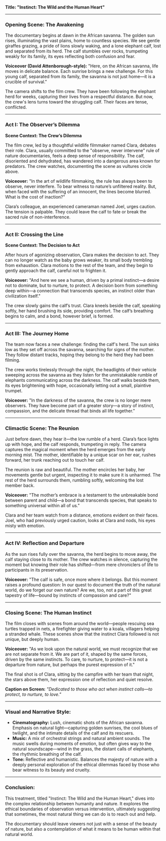**Title: "Instinct: The Wild and the Human Heart"**

---

### **Opening Scene: The Awakening**

The documentary begins at dawn in the African savanna. The golden sun rises, illuminating the vast plains, home to countless species. We see gentle giraffes grazing, a pride of lions slowly waking, and a lone elephant calf, lost and separated from its herd. The calf stumbles over rocks, trumpeting weakly for its family, its eyes reflecting both confusion and fear.

**Voiceover (David Attenborough-style):**
"Here, on the African savanna, life moves in delicate balance. Each sunrise brings a new challenge. For this young calf, separated from its family, the savanna is not just home—it is a crucible of survival."

The camera shifts to the film crew. They have been following the elephant herd for weeks, capturing their lives from a respectful distance. But now, the crew's lens turns toward the struggling calf. Their faces are tense, conflicted.

---

### **Act I: The Observer’s Dilemma**

**Scene Context: The Crew’s Dilemma**

The film crew, led by a thoughtful wildlife filmmaker named Clara, debates their role. Clara, usually committed to the "observe, never intervene" rule of nature documentaries, feels a deep sense of responsibility. The calf, disoriented and dehydrated, has wandered into a dangerous area known for predators. The crew watches, documenting the scene as vultures circle above.

**Voiceover:**
"In the art of wildlife filmmaking, the rule has always been to observe, never interfere. To bear witness to nature’s unfiltered reality. But, when faced with the suffering of an innocent, the lines become blurred. What is the cost of inaction?"

Clara’s colleague, an experienced cameraman named Joel, urges caution. The tension is palpable. They could leave the calf to fate or break the sacred rule of non-interference.

---

### **Act II: Crossing the Line**

**Scene Context: The Decision to Act**

After hours of agonizing observation, Clara makes the decision to act. They can no longer watch as the baby grows weaker, its small body trembling from exhaustion. Clara motions to the rest of the team, and they begin to gently approach the calf, careful not to frighten it.

**Voiceover:**
"And here we see a human, driven by a primal instinct—a desire not to dominate, but to nurture, to protect. A decision born from something deep within—a connection that transcends species, an instinct older than civilization itself."

The crew slowly gains the calf’s trust. Clara kneels beside the calf, speaking softly, her hand brushing its side, providing comfort. The calf’s breathing begins to calm, and a bond, however brief, is formed.

---

### **Act III: The Journey Home**

The team now faces a new challenge: finding the calf's herd. The sun sinks low as they set off across the savanna, searching for signs of the mother. They follow distant tracks, hoping they belong to the herd they had been filming.

The crew works tirelessly through the night, the headlights of their vehicle sweeping across the savanna as they listen for the unmistakable rumble of elephants communicating across the darkness. The calf walks beside them, its eyes brightening with hope, occasionally letting out a small, plaintive trumpet.

**Voiceover:**
"In the darkness of the savanna, the crew is no longer mere observers. They have become part of a greater story—a story of instinct, compassion, and the delicate thread that binds all life together."

---

### **Climactic Scene: The Reunion**

Just before dawn, they hear it—the low rumble of a herd. Clara’s face lights up with hope, and the calf responds, trumpeting in reply. The camera captures the magical moment when the herd emerges from the early morning mist. The mother, identifiable by a unique scar on her ear, rushes forward, her trunk reaching out to touch her calf.

The reunion is raw and beautiful. The mother encircles her baby, her movements gentle but urgent, inspecting it to make sure it is unharmed. The rest of the herd surrounds them, rumbling softly, welcoming the lost member back.

**Voiceover:**
"The mother’s embrace is a testament to the unbreakable bond between parent and child—a bond that transcends species, that speaks to something universal within all of us."

Clara and her team watch from a distance, emotions evident on their faces. Joel, who had previously urged caution, looks at Clara and nods, his eyes misty with emotion.

---

### **Act IV: Reflection and Departure**

As the sun rises fully over the savanna, the herd begins to move away, the calf staying close to its mother. The crew watches in silence, capturing the moment but knowing their role has shifted—from mere chroniclers of life to participants in its preservation.

**Voiceover:**
"The calf is safe, once more where it belongs. But this moment raises a profound question: In our quest to document the truth of the natural world, do we forget our own nature? Are we, too, not a part of this great tapestry of life—bound by instincts of compassion and care?"

---

### **Closing Scene: The Human Instinct**

The film closes with scenes from around the world—people rescuing sea turtles trapped in nets, a firefighter giving water to a koala, villagers helping a stranded whale. These scenes show that the instinct Clara followed is not unique, but deeply human.

**Voiceover:**
"As we look upon the natural world, we must recognize that we are not separate from it. We are part of it, shaped by the same forces, driven by the same instincts. To care, to nurture, to protect—it is not a departure from nature, but perhaps the purest expression of it."

The final shot is of Clara, sitting by the campfire with her team that night, the stars above them, her expression one of reflection and quiet resolve.

**Caption on Screen:**
*"Dedicated to those who act when instinct calls—to protect, to nurture, to love."*

---

### **Visual and Narrative Style:**

- **Cinematography:** Lush, cinematic shots of the African savanna. Emphasis on natural light—capturing golden sunrises, the cool blues of twilight, and the intimate details of the calf and its rescuers.
- **Music:** A mix of orchestral strings and natural ambient sounds. The music swells during moments of emotion, but often gives way to the natural soundscape—wind in the grass, the distant calls of elephants, the rhythmic breathing of the calf.
- **Tone:** Reflective and humanistic. Balances the majesty of nature with a deeply personal exploration of the ethical dilemmas faced by those who bear witness to its beauty and cruelty.

---

### **Conclusion:**

This treatment, titled "Instinct: The Wild and the Human Heart," dives into the complex relationship between humanity and nature. It explores the ethical boundaries of observation versus intervention, ultimately suggesting that sometimes, the most natural thing we can do is to reach out and help.

The documentary should leave viewers not just with a sense of the beauty of nature, but also a contemplation of what it means to be human within that natural world.